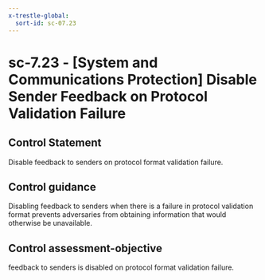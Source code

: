 ```yaml
---
x-trestle-global:
  sort-id: sc-07.23
---
```


# sc-7.23 - \[System and Communications Protection\] Disable Sender Feedback on Protocol Validation Failure

## Control Statement

Disable feedback to senders on protocol format validation failure.

## Control guidance

Disabling feedback to senders when there is a failure in protocol validation format prevents adversaries from obtaining information that would otherwise be unavailable.

## Control assessment-objective

feedback to senders is disabled on protocol format validation failure.
